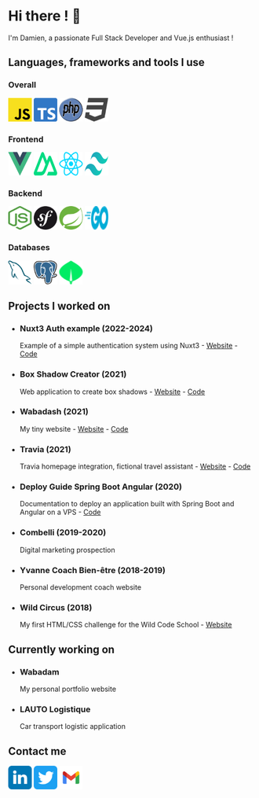 # Hi there ! 👋

I'm Damien, a passionate Full Stack Developer and Vue.js enthusiast !

## Languages, frameworks and tools I use

### Overall
<img height="48" width="48" src="./assets/javascript.svg" alt="JavaScript logo" /> <img height="48" width="48" src="./assets/typescript.svg" alt="TypeScript logo" /> <img height="48" width="48" src="./assets/php.svg" alt="PHP logo" /> <img height="48" width="48" src="./assets/css.svg" alt="CSS logo" />


### Frontend
<img height="48" width="48" src="./assets/vue.svg" alt="Vue.js logo" /> <img height="48" width="48" src="./assets/nuxt.svg" alt="Nuxt logo" /> <img height="48" width="48" src="./assets/react.svg" alt="React logo" /> <img height="48" width="48" src="./assets/tailwind.svg" alt="Tailwind CSS logo" />

### Backend
<img height="48" width="48" src="./assets/node.svg" alt="Node.js logo" /> <img height="48" width="48" src="./assets/symfony.svg" alt="Symfony logo" /> <img height="48" width="48" src="./assets/spring-boot.svg" alt="Spring Boot logo" /> <img height="48" width="48" src="./assets/go.svg" alt="Go logo" />

### Databases
<img height="48" width="48" src="./assets/mysql.svg" alt="MySQL logo" /> <img height="48" width="48" src="./assets/postgresql.svg" alt="PostgreSQL logo" /> <img height="48" width="48" src="./assets//mongo.svg" alt="MongoDB logo" />

## Projects I worked on

- ### Nuxt3 Auth example (2022-2024)
  Example of a simple authentication system using Nuxt3 - [Website](https://nuxt3-auth-example.vercel.app/) - [Code](https://github.com/damien-hl/nuxt3-auth-example)
- ### Box Shadow Creator (2021)
  Web application to create box shadows - [Website](https://box-shadow-creator.vercel.app/) - [Code](https://github.com/damien-hl/box-shadow-creator)
- ### Wabadash (2021)
  My tiny website - [Website](https://wabadash.vercel.app/) - [Code](https://github.com/damien-hl/wabadash)
- ### Travia (2021)
  Travia homepage integration, fictional travel assistant - [Website](https://travia.vercel.app/) - [Code](https://github.com/damien-hl/travia)
- ### Deploy Guide Spring Boot Angular (2020)
  Documentation to deploy an application built with Spring Boot and Angular on a VPS - [Code](https://github.com/damien-hl/deploy-guide-spring-boot-angular)
- ### Combelli (2019-2020)
  Digital marketing prospection
- ### Yvanne Coach Bien-être (2018-2019)
  Personal development coach website
- ### Wild Circus (2018)
  My first HTML/CSS challenge for the Wild Code School - [Website](https://codepen.io/damien-hl/pen/ZjzGNX)

## Currently working on

- ### Wabadam
  My personal portfolio website
- ### LAUTO Logistique
  Car transport logistic application
 
## Contact me

[<img height="48" width="48" src="./assets/linkedin.svg" alt="Linkedin logo" />](https://www.linkedin.com/in/damien-heulin/)
[<img height="48" width="48" src="./assets/twitter.svg" alt="JavaScript logo" />](https://twitter.com/damien_hl)
[<img height="48" width="48" src="./assets/gmail.svg" alt="JavaScript logo" />](mailto:damienheulin87@gmail.com)

<!--
**damien-hl/damien-hl** is a ✨ _special_ ✨ repository because its `README.md` (this file) appears on your GitHub profile.

Here are some ideas to get you started:

- 🔭 I’m currently working on ...
- 🌱 I’m currently learning ...
- 👯 I’m looking to collaborate on ...
- 🤔 I’m looking for help with ...
- 💬 Ask me about ...
- 📫 How to reach me: ...
- 😄 Pronouns: ...
- ⚡ Fun fact: ...
-->

